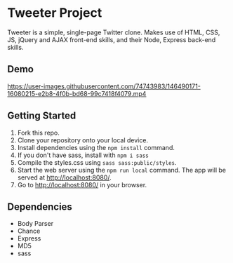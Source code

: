 # Tweeter Project

Tweeter is a simple, single-page Twitter clone.
Makes use of HTML, CSS, JS, jQuery and AJAX front-end skills, and their Node, Express back-end skills.

## Demo
https://user-images.githubusercontent.com/74743983/146490171-16080215-e2b8-4f0b-bd68-99c7418f4079.mp4

## Getting Started

1. Fork this repo.
2. Clone your repository onto your local device.
3. Install dependencies using the `npm install` command.
4. If you don't have sass, install with `npm i sass`
5. Compile the styles.css using `sass sass:public/styles`.
6. Start the web server using the `npm run local` command. The app will be served at <http://localhost:8080/>.
7. Go to <http://localhost:8080/> in your browser.

## Dependencies
- Body Parser
- Chance
- Express
- MD5
- sass
